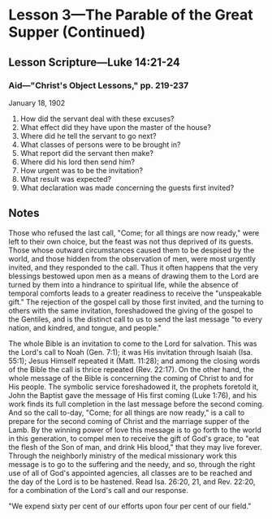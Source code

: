 # Lesson 3—The Parable of the Great Supper (Continued)

## Lesson Scripture—Luke 14:21-24

### Aid—"Christ's Object Lessons," pp. 219-237

January 18, 1902

1. How did the servant deal with these excuses?
2. What effect did they have upon the master of the house?
3. Where did he tell the servant to go next?
4. What classes of persons were to be brought in?
5. What report did the servant then make?
6. Where did his lord then send him?
7. How urgent was to be the invitation?
8. What result was expected?
9. What declaration was made concerning the guests first invited?

## Notes

Those who refused the last call, "Come; for all things are now ready," were left to their own choice, but the feast was not thus deprived of its guests. Those whose outward circumstances caused them to be despised by the world, and those hidden from the observation of men, were most urgently invited, and they responded to the call. Thus it often happens that the very blessings bestowed upon men as a means of drawing them to the Lord are turned by them into a hindrance to spiritual life, while the absence of temporal comforts leads to a greater readiness to receive the "unspeakable gift." The rejection of the gospel call by those first invited, and the turning to others with the same invitation, foreshadowed the giving of the gospel to the Gentiles, and is the distinct call to us to send the last message "to every nation, and kindred, and tongue, and people."

The whole Bible is an invitation to come to the Lord for salvation. This was the Lord's call to Noah (Gen. 7:1); it was His invitation through Isaiah (Isa. 55:1); Jesus Himself repeated it (Matt. 11:28); and among the closing words of the Bible the call is thrice repeated (Rev. 22:17). On the other hand, the whole message of the Bible is concerning the coming of Christ to and for His people. The symbolic service foreshadowed it, the prophets foretold it, John the Baptist gave the message of His first coming (Luke 1:76), and his work finds its full completion in the last message before the second coming. And so the call to-day, "Come; for all things are now ready," is a call to prepare for the second coming of Christ and the marriage supper of the Lamb. By the winning power of love this message is to go forth to the world in this generation, to compel men to receive the gift of God's grace, to "eat the flesh of the Son of man, and drink His blood," that they may live forever. Through the neighborly ministry of the medical missionary work this message is to go to the suffering and the needy, and so, through the right use of all of God's appointed agencies, all classes are to be reached and the day of the Lord is to be hastened. Read Isa. 26:20, 21, and Rev. 22:20, for a combination of the Lord's call and our response.

"We expend sixty per cent of our efforts upon four per cent of our field."
